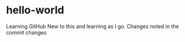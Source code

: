 # hello-world
Learning GitHub
New to this and learning as I go.
Changes noted in the commit changes 
